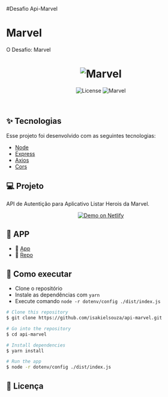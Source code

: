 #Desafio Api-Marvel

# Marvel
O Desafio: Marvel

<h1 align="center">
  <img alt="Marvel" title="Marvel" src=".github/logo.png" />
</h1>

<p align="center">
  <img alt="License" src="https://img.shields.io/static/v1?label=license&message=MIT&color=32B768&labelColor=000000">

 <img src="https://img.shields.io/static/v1?label=NLW&message=05&color=32B768&labelColor=000000" alt="Marvel" />
</p>

<br>

## ✨ Tecnologias

Esse projeto foi desenvolvido com as seguintes tecnologias:

- [Node](https://pt-br.reactjs.org/)
- [Express](http://expressjs.com/)
- [Axios](https://github.com/axios/axios)
- [Cors](https://www.npmjs.com/package/cors/)


## 💻 Projeto

API de Autentição para Aplicativo Listar Herois da Marvel.

<p align="center">
  <a href="https://marvel-fortbrasil.netlify.app/" target="_blank">
    <img alt="Demo on Netlify" src="https://res.cloudinary.com/lukemorales/image/upload/v1563043495/readme_logos/demo_on_netlify_bbuvjz.png">
  </a>
</p>


## 🔖 APP 

- 🔭 [App](https://api-marvel-fortbrasil.herokuapp.com/)
- 🔭 [Repo](https://github.com/IsakielSouza/Marvel)

## 🚀 Como executar

- Clone o repositório
- Instale as dependências com `yarn`
- Execute comando `node -r dotenv/config ./dist/index.js`

```bash
# Clone this repository
$ git clone https://github.com/isakielsouza/api-marvel.git

# Go into the repository
$ cd api-marvel

# Install dependencies
$ yarn install

# Run the app
$ node -r dotenv/config ./dist/index.js
```

## 📄 Licença


